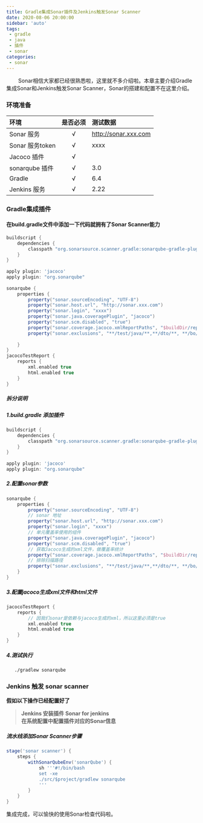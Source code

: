```yaml
---
title: Gradle集成Sonar插件及Jenkins触发Sonar Scanner
date: 2020-08-06 20:00:00
sidebar: 'auto'
tags:
 - gradle
 - java
 - 插件
 - sonar
categories: 
 - sonar
---
```

&nbsp;&nbsp;&nbsp;&nbsp;&nbsp;&nbsp;&nbsp;&nbsp;Sonar相信大家都已经很熟悉啦，这里就不多介绍啦。本章主要介绍Gradle集成Sonar和Jenkins触发Sonar Scanner，Sonar的搭建和配置不在这里介绍。


### **环境准备**
|环境|是否必须|测试数据|
|:--|:--:|:--|
|Sonar 服务|&radic;|http://sonar.xxx.com|
|Sonar 服务token|&radic;|xxxx|
|Jacoco 插件|&radic;||
|sonarqube 插件|&radic;|3.0|
|Gradle|&radic;|6.4|
|Jenkins 服务|&radic;|2.22|

### **Gradle集成插件**

#### **在build.gradle文件中添加一下代码就拥有了Sonar Scanner能力**
```groovy
buildscript {
    dependencies {
        classpath "org.sonarsource.scanner.gradle:sonarqube-gradle-plugin:3.0"
    }
}
 
apply plugin: 'jacoco'
apply plugin: "org.sonarqube"
 
sonarqube {
    properties {
        property("sonar.sourceEncoding", "UTF-8")
        property("sonar.host.url", "http://sonar.xxx.com")
        property("sonar.login", "xxxx")
        property("sonar.java.coveragePlugin", "jacoco")
        property("sonar.scm.disabled", "true")
        property("sonar.coverage.jacoco.xmlReportPaths", "$buildDir/reports/jacoco/test/jacocoTestReport.xml")
        property("sonar.exclusions", "**/test/java/**,**/dto/**, **/bo/**, **/vo/**, **/exception/**")
 
    }
}
jacocoTestReport {
    reports {
        xml.enabled true
        html.enabled true
    }
}
```
##### **拆分说明**

##### **1.build.gradle 添加插件**
```groovy
buildscript {
    dependencies {
        classpath "org.sonarsource.scanner.gradle:sonarqube-gradle-plugin:3.0"
    }
}
 
apply plugin: 'jacoco'
apply plugin: "org.sonarqube"
```

##### **2.配置sonar参数**
```groovy
sonarqube {
    properties {
        property("sonar.sourceEncoding", "UTF-8")
        // sonar 地址
        property("sonar.host.url", "http://sonar.xxx.com")
        property("sonar.login", "xxxx")
        // 单元覆盖率使用的组件
        property("sonar.java.coveragePlugin", "jacoco")
        property("sonar.scm.disabled", "true")
        // 获取Jacoco生成的xml文件，做覆盖率统计
        property("sonar.coverage.jacoco.xmlReportPaths", "$buildDir/reports/jacoco/test/jacocoTestReport.xml")
        // 排除扫描路径
        property("sonar.exclusions", "**/test/java/**,**/dto/**, **/bo/**, **/vo/**, **/exception/**")
    }
}
```

##### **3.配置jacoco生成xml文件和html文件**
```groovy
jacocoTestReport {
    reports {
        // 因我们sonar是依赖与jacoco生成的xml，所以这里必须是true
        xml.enabled true
        html.enabled true
    }
}
```

##### **4.测试执行**
```shell
   ./gradlew sonarqube
```


### **Jenkins 触发 sonar scanner**

**假如以下操作已经配置好了**
> **Jenkins 安装插件  Sonar for jenkins**      
> **在系统配置中配置插件对应的Sonar信息** 

##### **流水线添加Sonar Scanner步骤**
```groovy
stage('sonar scanner') {
    steps {
        withSonarQubeEnv('sonarQube') {
            sh '''#!/bin/bash
            set -xe
            ./src/$project/gradlew sonarqube
            '''
        }
    }
}
```

集成完成，可以愉快的使用Sonar检查代码啦。